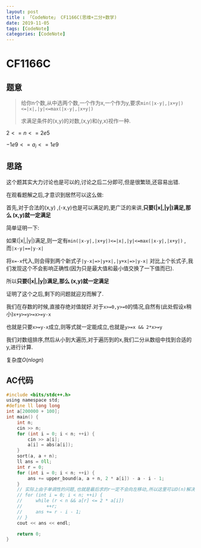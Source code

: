 ```yaml
---
layout: post
title : 「CodeNote」 CF1166C(思维+二分+数学)
date: 2019-11-05
tags: [CodeNote]
categories: [CodeNote]
---
```

# CF1166C

## 题意

> 给你n个数,从中选两个数,一个作为x,一个作为y,要求`min(|x-y|,|x+y|)<=|x|,|y|<=max(|x-y|,|x+y|)` 
>
> 求满足条件的(x,y)的对数,(x,y)和(y,x)视作一种.

$2<=n<=2e5$

$-1e9<=a_i<=1e9$

## 思路

这个题其实大力讨论也是可以的,讨论之后二分即可,但是很繁琐,还容易出错.

在观看题解之后,才意识到居然可以这么做:

首先,对于合法的(x,y) ,(-x,y)也是可以满足的,更广泛的来讲,**只要(|x|,|y|)满足,那么 (x,y)就一定满足**  

简单证明一下:

如果(|x|,|y|)满足,则一定有`min(|x-y|,|x+y|)<=|x|,|y|<=max(|x-y|,|x+y|)` ,而`|x-y|==|y-x|`

将`x=-x`代入,则会得到两个新式子`|y-x|=>|y+x|,|y+x|=>|y-x|` 对比上个长式子,我们发现这个不会影响正确性(因为只是最大值和最小值交换了一下值而已).

所以**只要(|x|,|y|)满足,那么 (x,y)就一定满足**  

证明了这个之后,剩下的问题就迎刃而解了.

我们在存数的时候,直接存绝对值就好.对于`x>=0,y>=0`的情况,自然有(此处假设x稍小)`x+y>=y>=x>=y-x` 

也就是只要`x>=y-x`成立,则等式就一定能成立,也就是`y>=x && 2*x>=y`

我们对数组排序,然后从小到大遍历,对于遍历到的x,我们二分从数组中找到合适的y,进行计算.

复杂度$O(nlogn)$

## AC代码

```c
#include <bits/stdc++.h>
using namespace std;
#define ll long long
int a[200000 + 100];
int main() {
    int n;
    cin >> n;
    for (int i = 0; i < n; ++i) {
        cin >> a[i];
        a[i] = abs(a[i]);
    }
    sort(a, a + n);
    ll ans = 0ll;
    int r = 0;
    for (int i = 0; i < n; ++i) {
        ans += upper_bound(a, a + n, 2 * a[i]) - a - i - 1;
    }
    // 实际上由于单调性的问题,也就是最后求的r一定不会向左移动,所以这里可以O(n)解决此问题
    // for (int i = 0; i < n; ++i) { 
    //     while (r < n && a[r] <= 2 * a[i])
    //         ++r;
    //     ans += r - i - 1;
    // }
    cout << ans << endl;

    return 0;
}
```

